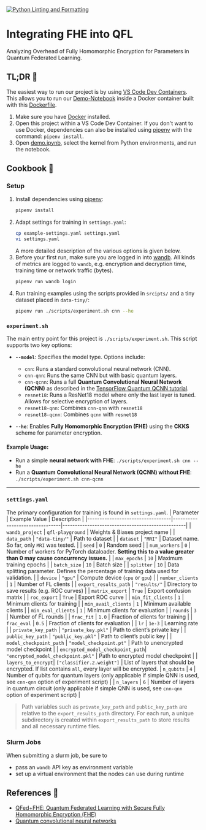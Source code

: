 [![Python Linting and Formatting](https://github.com/batcapricorn/qfl-playground/actions/workflows/qa.yml/badge.svg)](https://github.com/batcapricorn/qfl-playground/actions/workflows/qa.yml)

# Integrating FHE into QFL
Analyzing Overhead of Fully Homomorphic Encryption for Parameters in Quantum Federated Learning.

## TL;DR 🚀
The easiest way to run our project is by using [VS Code Dev Containers](https://code.visualstudio.com/docs/devcontainers/containers). This allows you to run our [Demo-Notebook](demo.ipynb) inside a Docker container built with this [Dockerfile](Dockerfile).

1. Make sure you have [Docker](https://www.docker.com/get-started/) installed.  
2. Open this project within a VS Code Dev Container. If you don't want to use Docker, dependencies can also be installed using [pipenv](https://pipenv.pypa.io/en/latest/) with the command: `pipenv install`.
3. Open [demo.ipynb](demo.ipynb), select the kernel from Python environments, and run the notebook.

## Cookbook 🍳
### Setup
1. Install dependencies using [pipenv](https://pipenv.pypa.io/en/latest/):
    ```bash
    pipenv install
    ```
2. Adapt settings for training in `settings.yaml`:
    ```bash
    cp example-settings.yaml settings.yaml
    vi settings.yaml
    ```
    A more detailed description of the various options is given below. 
3. Before your first run, make sure you are logged in into [wandb](https://wandb.ai/). All kinds of metrics are logged to `wandb`, e.g. encryption and decryption time, training time or network traffic (bytes).
    ```bash
    pipenv run wandb login
    ```
4. Run training examples using the scripts provided in `srcipts/` and a tiny dataset placed in `data-tiny/`:
    ```bash
    pipenv run ./scripts/experiment.sh cnn --he
    ```


### **`experiment.sh`**  
The main entry point for this project is `./scripts/experiment.sh`. This script supports two key options:  

- **`--model`**: Specifies the model type. Options include:  
  - `cnn`: Runs a standard convolutional neural network (CNN).  
  - `cnn-qnn`: Runs the same CNN but with basic quantum layers.  
  - `cnn-qcnn`: Runs a full **Quantum Convolutional Neural Network (QCNN)** as described in the [TensorFlow Quantum QCNN tutorial](https://www.tensorflow.org/quantum/tutorials/qcnn).
  - `resnet18`: Runs a ResNet18 model where only the last layer is tuned.
    Allows for selective encryption of layers.
  - `resnet18-qnn`: Combines `cnn-qnn` with `resnet18`
  - `resnet18-qcnn`: Combines `qcnn` with `resnet18`


- **`--he`**: Enables **Fully Homomorphic Encryption (FHE)** using the **CKKS** scheme for parameter encryption.  

#### **Example Usage:**  
- Run a simple **neural network with FHE**: `./scripts/experiment.sh cnn --he`  
- Run a **Quantum Convolutional Neural Network (QCNN) without FHE**: `./scripts/experiment.sh cnn-qcnn`

---

### **`settings.yaml`**

The primary configuration for training is found in `settings.yaml`.
| Parameter | Example Value | Description |
|----------------------------------|--------------------------------|--------------------------------------------------|
| `wandb_project` | `qfl-playground` | Weights & Biases project name |
| `data_path` | `"data-tiny/"` | Path to dataset |
| `dataset` | `"MRI"` | Dataset name. So far, only `MRI` was tested. |
| `seed` | `0` | Random seed |
| `num_workers` | `0` | Number of workers for PyTorch dataloader. **Setting this to a value greater than 0 may cause concurrency issues.** |
| `max_epochs` | `10` | Maximum training epochs |
| `batch_size` | `10` | Batch size |
| `splitter` | `10` | Data splitting parameter. Defines the percentage of training data used for validation. |
| `device` | `"gpu"` | Compute device (`cpu` or `gpu`) |
| `number_clients` | `1` | Number of FL clients |
| `export_results_path` | `"results/"` | Directory to save results (e.g. ROC curves) |
| `matrix_export` | `True` | Export confusion matrix |
| `roc_export` | `True` | Export ROC curve |
| `min_fit_clients` | `1` | Minimum clients for training |
| `min_avail_clients` | `1` | Minimum available clients |
| `min_eval_clients` | `1` | Minimum clients for evaluation |
| `rounds` | `3` | Number of FL rounds |
| `frac_fit` | `1.0` | Fraction of clients for training |
| `frac_eval` | `0.5` | Fraction of clients for evaluation |
| `lr` | `1e-3` | Learning rate |
| `private_key_path` | `"private_key.pkl"` | Path to client’s private key |
| `public_key_path` | `"public_key.pkl"` | Path to client’s public key |
| `model_checkpoint_path` | `"model_checkpoint.pt"` | Path to unencrypted model checkpoint |
| `encrypted_model_checkpoint_path`| `"encrypted_model_checkpoint.pkl"` | Path to encrypted model checkpoint |
| `layers_to_encrypt`| `["classifier.2.weight"]` | List of layers that should be encrypted. If list contains `all`, every layer will be encrypted.
| `n_qubits` | `4` | Number of qubits for quantum layers (only applicable if simple QNN is used, see `cnn-qnn` option of experiment script) |
| `n_layers` | `6` | Number of layers in quantum circuit (only applicable if simple QNN is used, see `cnn-qnn` option of experiment script) |

>Path variables such as `private_key_path` and `public_key_path` are relative to the `export_results_path` directory.
For each run, a unique subdirectory is created within `export_results_path` to store results and all necessary runtime files.

### Slurm Jobs
When submitting a slurm job, be sure to
- pass an `wandb` API key as environment variable
- set up a virtual environment that the nodes can use during runtime


## References 📝
- [QFed+FHE: Quantum Federated Learning with Secure Fully Homomorphic Encryption (FHE)](https://github.com/elucidator8918/QFL-MLNCP-NeurIPS/tree/main)
- [Quantum convolutional neural networks](https://www.nature.com/articles/s41567-019-0648-8)